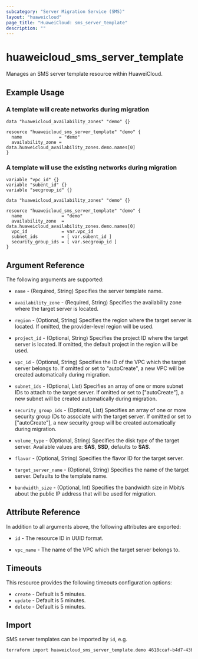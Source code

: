 ```yaml
---
subcategory: "Server Migration Service (SMS)"
layout: "huaweicloud"
page_title: "HuaweiCloud: sms_server_template"
description: ""
---
```


# huaweicloud_sms_server_template

Manages an SMS server template resource within HuaweiCloud.

## Example Usage

### A template will create networks during migration

```hcl
data "huaweicloud_availability_zones" "demo" {}

resource "huaweicloud_sms_server_template" "demo" {
  name              = "demo"
  availability_zone = data.huaweicloud_availability_zones.demo.names[0]
}
```

### A template will use the existing networks during migration

```hcl
variable "vpc_id" {}
variable "subent_id" {}
variable "secgroup_id" {}

data "huaweicloud_availability_zones" "demo" {}

resource "huaweicloud_sms_server_template" "demo" {
  name               = "demo"
  availability_zone  = data.huaweicloud_availability_zones.demo.names[0]
  vpc_id             = var.vpc_id
  subnet_ids         = [ var.subent_id ]
  security_group_ids = [ var.secgroup_id ]
}
```

## Argument Reference

The following arguments are supported:

* `name` - (Required, String) Specifies the server template name.

* `availability_zone` - (Required, String) Specifies the availability zone where the target server is located.

* `region` - (Optional, String) Specifies the region where the target server is located.
  If omitted, the provider-level region will be used.

* `project_id` - (Optional, String) Specifies the project ID where the target server is located.
  If omitted, the default project in the region will be used.

* `vpc_id` - (Optional, String) Specifies the ID of the VPC which the target server belongs to.
  If omitted or set to "autoCreate", a new VPC will be created automatically during migration.

* `subnet_ids` - (Optional, List) Specifies an array of one or more subnet IDs to attach to the target server.
  If omitted or set to ["autoCreate"], a new subnet will be created automatically during migration.

* `security_group_ids` - (Optional, List) Specifies an array of one or more security group IDs to associate with
  the target server. If omitted or set to ["autoCreate"], a new security group will be created automatically during migration.

* `volume_type` - (Optional, String) Specifies the disk type of the target server. Available values are: **SAS**, **SSD**,
  defaults to **SAS**.

* `flavor` - (Optional, String) Specifies the flavor ID for the target server.

* `target_server_name` - (Optional, String) Specifies the name of the target server. Defaults to the template name.

* `bandwidth_size` - (Optional, Int) Specifies the bandwidth size in Mbit/s about the public IP address
  that will be used for migration.

## Attribute Reference

In addition to all arguments above, the following attributes are exported:

* `id` - The resource ID in UUID format.

* `vpc_name` - The name of the VPC which the target server belongs to.

## Timeouts

This resource provides the following timeouts configuration options:

* `create` - Default is 5 minutes.
* `update` - Default is 5 minutes.
* `delete` - Default is 5 minutes.

## Import

SMS server templates can be imported by `id`, e.g.

```sh
terraform import huaweicloud_sms_server_template.demo 4618ccaf-b4d7-43b9-b958-3df3b885126d
```
